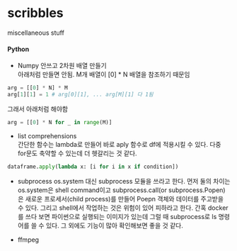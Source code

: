 # scribbles
miscellaneous stuff

#### Python
* Numpy 안쓰고 2차원 배열 만들기  
아래처럼 만들면 안됨. M개 배열이 [0] * N 배열을 참조하기 때문임
```python
arg = [[0] * N] * M
arg[1][1] = 1 # arg[0][1], ... arg[M][1] 다 1됨 
```
그래서 아래처럼 해야함
```python
arg = [[0] * N for _ in range(M)]
```

* list comprehensions  
간단한 함수는 lambda로 만들어 바로 aply 함수로 df에 적용시킬 수 있다. 다중 for문도 축약할 수 있는데 더 헷갈리는 것 같다.
```python
dataframe.apply(lambda x: [i for i in x if condition])
```

* subprocess
os.system 대신 subprocess 모듈을 쓰라고 한다. 먼저 둘의 차이는 os.system은 shell command이고 subprocess.call(or subprocess.Popen)은 새로운 프로세서(child process)를 만들어 Poepn 객체와 데이터를 주고받을 수 있다. 그리고 shell에서 작업하는 것은 위험이 있어 피하라고 한다. 간혹 docker를 쓰다 보면 파이썬으로 실행되는 이미지가 있는데 그럴 때 subprocess로 ls 명령어를 쓸 수 있다. 그 외에도 기능이 많아 확인해보면 좋을 것 같다.


* ffmpeg

